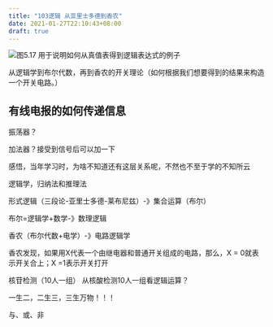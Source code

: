 ```yaml
---
title: "103逻辑 从亚里士多德到香农"
date: 2021-01-27T22:10:43+08:00
draft: true
---
```


![图5.17 用于说明如何从真值表得到逻辑表达式的例子](https://res.weread.qq.com/wrepub/epub_23914546_119)


从逻辑学到布尔代数，再到香农的开关理论（如何根据我们想要得到的结果来构造一个开关电路。）

## 有线电报的如何传递信息

振荡器？

加法器？接受到信号后可以加一下


感悟，当年学习时，为啥不知道还有这层关系呢，不然也不至于学的不知所云


逻辑学，归纳法和推理法

形式逻辑（三段论-亚里士多德-莱布尼兹）-》集合运算（布尔）

布尔=逻辑学+数学-》数理逻辑

香农（布尔代数+电学）-》电路逻辑学

香农发现，如果用X代表一个由继电器和普通开关组成的电路，那么，X = 0就表示开关合上；X =1表示开关打开




核苷检测（10人一组）
从核酸检测10人一组看逻辑运算？


一生二，二生三，三生万物！！！

与、或、非
